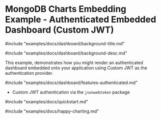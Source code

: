 # MongoDB Charts Embedding Example - Authenticated Embedded Dashboard (Custom JWT)

#include "examples/docs/dashboard/background-title.md"

#include "examples/docs/dashboard/background-desc.md"

This example, demonstrates how you might render an authenticated dashboard embedded onto your application using Custom JWT as the authentication provider.

#include "examples/docs/dashboard/features-authenticated.md"
- Custom JWT authentication via the `jsonwebtoken` package

#include "examples/docs/quickstart.md"

#include "examples/docs/happy-charting.md"